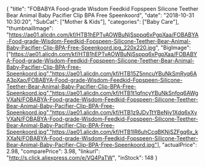 {
	"title": "FOBABYA Food-grade Wisdom Feedkid Fopspeen Silicone Teether Bear Animal Baby Pacifier Clip BPA Free Speenkoord",
	"date": "2018-10-31 10:30:20",
	"SubCat": ["Mother & Kids"],
	"categories": ["Baby Care"],
	"thumbnailImage": "https://ae01.alicdn.com/kf/HTB1hEPTvAOWBuNjSsppq6xPgpXaa/FOBABYA-Food-grade-Wisdom-Feedkid-Fopspeen-Silicone-Teether-Bear-Animal-Baby-Pacifier-Clip-BPA-Free-Speenkoord.jpg_220x220.jpg",
	"BigImage": ["https://ae01.alicdn.com/kf/HTB1hEPTvAOWBuNjSsppq6xPgpXaa/FOBABYA-Food-grade-Wisdom-Feedkid-Fopspeen-Silicone-Teether-Bear-Animal-Baby-Pacifier-Clip-BPA-Free-Speenkoord.jpg","https://ae01.alicdn.com/kf/HTB15Z5nncuYBuNkSmRyq6AA3pXao/FOBABYA-Food-grade-Wisdom-Feedkid-Fopspeen-Silicone-Teether-Bear-Animal-Baby-Pacifier-Clip-BPA-Free-Speenkoord.jpg","https://ae01.alicdn.com/kf/HTB1t1qfncyYBuNkSnfoq6AWgVXaN/FOBABYA-Food-grade-Wisdom-Feedkid-Fopspeen-Silicone-Teether-Bear-Animal-Baby-Pacifier-Clip-BPA-Free-Speenkoord.jpg","https://ae01.alicdn.com/kf/HTB1z9JDvTtYBeNjy1Xdq6xXyVXaN/FOBABYA-Food-grade-Wisdom-Feedkid-Fopspeen-Silicone-Teether-Bear-Animal-Baby-Pacifier-Clip-BPA-Free-Speenkoord.jpg","https://ae01.alicdn.com/kf/HTB1IR6uhCcqBKNjSZFgq6x_kXXaN/FOBABYA-Food-grade-Wisdom-Feedkid-Fopspeen-Silicone-Teether-Bear-Animal-Baby-Pacifier-Clip-BPA-Free-Speenkoord.jpg"],
	"actualPrice": 2.98,
	"comparePrice": 3.98,
	"linkurl": "http://s.click.aliexpress.com/e/VQ4PaTW",
	"inStock": 148
}
